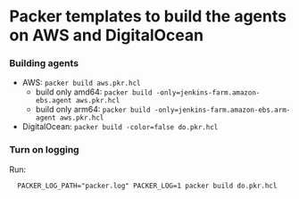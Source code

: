 # Packer templates to build the agents on AWS and DigitalOcean

### Building agents

- AWS: `packer build aws.pkr.hcl`
  - build only amd64: `packer build -only=jenkins-farm.amazon-ebs.agent aws.pkr.hcl`
  - build only arm64: `packer build -only=jenkins-farm.amazon-ebs.arm-agent aws.pkr.hcl`
- DigitalOcean: `packer build -color=false do.pkr.hcl`

### Turn on logging

Run: 
```
  PACKER_LOG_PATH="packer.log" PACKER_LOG=1 packer build do.pkr.hcl
```
